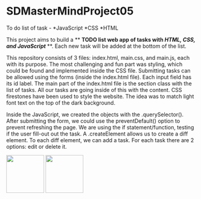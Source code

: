 # SDMasterMindProject05
To do list of task - 
*JavaScript
*CSS
*HTML




This project aims to build a ** **TODO list web app of tasks with _HTML, CSS, and JavaScript_** **. Each new task will be added at the bottom of the list. 

This repository consists of 3 files: index.html, main.css, and main.js, each with its purpose. The most challenging and fun part was styling, which could be found and implemented inside the CSS file. Submitting tasks can be allowed using the forms (inside the index.html file). Each input field has its id label. The main part of the index.html file is the section class with the list of tasks. All our tasks are going inside of this with the content. CSS firestones have been used to style the website. The idea was to match light font text on the top of the dark background. 

Inside the JavaScript, we created the objects with the .querySelector(). After submitting the form, we could use the preventDefault() option to prevent refreshing the page. We are using the if statement/function, testing if the user fill-out out the task. A .createElement allows us to create a diff element. To each diff element, we can add a task. For each task there are 2 options: edit or delete it. 


<p float="left">
  <img src="https://user-images.githubusercontent.com/81815115/216547670-d3db6506-4fa8-4284-b10e-6ceb8bbee9c4.png" width="100" />
  <img src="https://user-images.githubusercontent.com/81815115/216547722-7590bc3b-2ed7-4f4e-bb15-7f97f0c90f75.png" width="100" /> 
</p>



